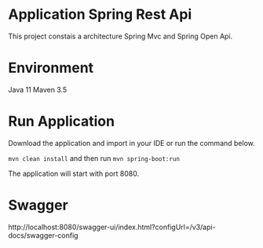 # Application Spring Rest Api

This project constais a architecture Spring Mvc and Spring Open Api.

# Environment

Java 11
Maven 3.5

# Run Application

Download the application and import in your IDE or run the command below.

```mvn clean install``` and then run ```mvn spring-boot:run```

The application will start with port 8080.

# Swagger

http://localhost:8080/swagger-ui/index.html?configUrl=/v3/api-docs/swagger-config

